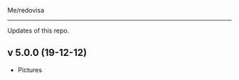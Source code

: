 Me/redovisa

--------------------

Updates of this repo.


v 5.0.0 (19-12-12)
-----------------

* Pictures
